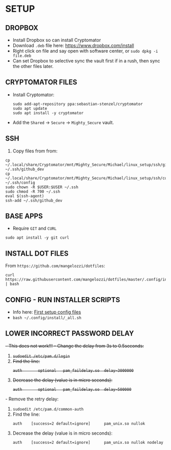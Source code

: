 # SETUP

## DROPBOX

- Install Dropbox so can install Cryptomator
- Download `.deb` file here: <https://www.dropbox.com/install>
- Right click on file and say open with software center, or `sudo dpkg -i file.deb`
- Can set Dropbox to selective sync the vault first if in a rush, then sync the other files later.

## CRYPTOMATOR FILES

- Install Cryptomator:
    ```
    sudo add-apt-repository ppa:sebastian-stenzel/cryptomator
    sudo apt update
    sudo apt install -y cryptomator
    ```
- Add the `Shared` -> `Secure` -> `Mighty_Secure` vault.

## SSH

1. Copy files from from:
```
cp ~/.local/share/Cryptomator/mnt/Mighty_Secure/Michael/linux_setup/ssh/github_dev ~/.ssh/github_dev
cp ~/.local/share/Cryptomator/mnt/Mighty_Secure/Michael/linux_setup/ssh/config ~/.ssh/config
sudo chown -R $USER:$USER ~/.ssh
sudo chmod -R 700 ~/.ssh
eval $(ssh-agent)
ssh-add ~/.ssh/github_dev
```

## BASE APPS

- Require `GIT` and `CURL`

```
sudo apt install -y git curl
```

## INSTALL DOT FILES

From `https://github.com/mangelozzi/dotfiles`:

```
curl https://raw.githubusercontent.com/mangelozzi/dotfiles/master/.config/install/_install_config.sh | bash
```

## CONFIG - RUN INSTALLER SCRIPTS

- Info here: [First setup config files](https://github.com/michael-angelozzi/.config)
- `bash ~/.config/install/_all.sh`

## LOWER INCORRECT PASSWORD DELAY

<del>
- This does not work!!!
- Change the delay from 3s to 0.5seconds:

1. `sudoedit /etc/pam.d/login`
2. Find the line:
    ```
    auth       optional   pam_faildelay.so  delay=3000000
    ```
3. Decrease the delay (value is in micro seconds):
    ```
    auth       optional   pam_faildelay.so  delay=500000
    ```
</del>
- Remove the retry delay:

1. `sudoedit /etc/pam.d/common-auth`
2. Find the line:
    ```
    auth    [success=2 default=ignore]      pam_unix.so nullok
    ```
3. Decrease the delay (value is in micro seconds):
    ```
    auth    [success=2 default=ignore]      pam_unix.so nullok nodelay
    ```

